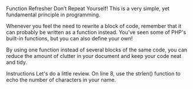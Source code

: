 Function Refresher
Don’t Repeat Yourself! This is a very simple, yet fundamental principle in programming.

Whenever you feel the need to rewrite a block of code, remember that it can probably be written as a function instead. You've seen some of PHP's built-in functions, but you can also define your own!

By using one function instead of several blocks of the same code, you can reduce the amount of clutter in your document and keep your code neat and tidy.

Instructions
Let's do a little review. On line 8, use the strlen() function to echo the number of characters in your name.
